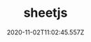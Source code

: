 ---
title:  sheetjs
heading:
date: 2020-11-02T11:02:45.557Z
categories: ["code"]
tags: 
description: 
---